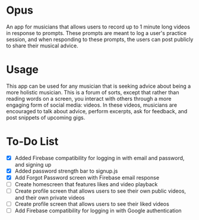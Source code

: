 # Opus
An app for musicians that allows users to record up to 1 minute long videos in response to prompts. These prompts are meant to log a user's practice session, and when responding to these prompts, the users can post publicly to share their musical advice. 

# Usage
This app can be used for any musician that is seeking advice about being a more holistic musician. This is a forum of sorts, except that rather than reading words on a screen, you interact with others through a more engaging form of social media: videos. In these videos, musicians are encouraged to talk about advice, perform excerpts, ask for feedback, and post snippets of upcoming gigs. 

# To-Do List
- [x] Added Firebase compatibility for logging in with email and password, and signing up
- [x] Added password strength bar to signup.js
- [x] Add Forgot Password screen with Firebase email response
- [ ] Create homescreen that features likes and video playback
- [ ] Create profile screen that allows users to see their own public videos, and their own private videos
- [ ] Create profile screen that allows users to see their liked videos 
- [ ] Add Firebase compatibility for logging in with Google authentication
